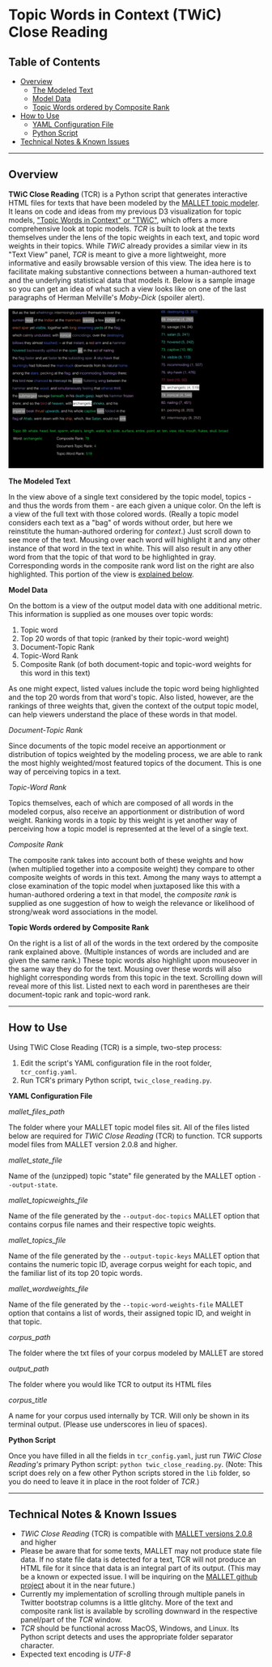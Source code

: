 
# Topic Words in Context (TWiC) Close Reading

## Table of Contents


* [Overview](#overview)
  * [The Modeled Text](#modeled_text)
  * [Model Data](#model_data)
  * [Topic Words ordered by Composite Rank](#topicwords_orderedby_comprank)  
* [How to Use](#how_to_use)
  * [YAML Configuration File](#yaml_config_file)
  * [Python Script](#python_script)
* [Technical Notes & Known Issues](#known_issues)

---

<a name="overview">

</a>

## Overview

  **TWiC Close Reading** (TCR) is a Python script that generates interactive HTML files for texts that have been modeled by the [MALLET topic modeler](http://mallet.cs.umass.edu/). It leans on code and ideas from my previous D3 visualization for topic models, ["Topic Words in Context" or "TWiC"](https://github.com/jarmoza/twic), which offers a more comprehensive look at topic models. *TCR* is built to look at the texts themselves under the lens of the topic weights in each text, and topic word weights in their topics. While *TWiC* already provides a similar view in its "Text View" panel, *TCR* is meant to give a more lightweight, more informative and easily browsable version of this view. The idea here is to facilitate making substantive connections between a human-authored text and the underlying statistical data that models it. Below is a sample image so you can get an idea of what such a view looks like on one of the last paragraphs of Herman Melville's *Moby-Dick* (spoiler alert).

  ![TCR Example Image](images/tcr_example_image.png)

  <a name="modeled_text">

  </a>  

  **The Modeled Text**

  In the view above of a single text considered by the topic model, topics - and thus the words from them - are each given a unique color. On the left is a view of the full text with those colored words. (Really a topic model considers each text as a "bag" of words without order, but here we reinstitute the human-authored ordering for *context*.) Just scroll down to see more of the text. Mousing over each word will highlight it and any other instance of that word in the text in white. This will also result in any other word from that the topic of that word to be highlighted in gray. Corresponding words in the composite rank word list on the right are also highlighted. This portion of the view is [explained below](#topicwords_orderedby_comprank).

  <a name="model_data">

  </a>  

  **Model Data**

  On the bottom is a view of the output model data with one additional metric. This information is supplied as one mouses over topic words: 

  1. Topic word
  2. Top 20 words of that topic (ranked by their topic-word weight)
  3. Document-Topic Rank
  4. Topic-Word Rank
  5. Composite Rank (of both document-topic and topic-word weights for this word in this text)

  As one might expect, listed values include the topic word being highlighted and the top 20 words from that word's topic. Also listed, however, are the rankings of three weights that, given the context of the output topic model, can help viewers understand the place of these words in that model.

  *Document-Topic Rank*

  Since documents of the topic model receive an apportionment or distribution of topics weighted by the modeling process, we are able to rank the most highly weighted/most featured topics of the document. This is one way of perceiving topics in a text.

  *Topic-Word Rank*

  Topics themselves, each of which are composed of all words in the modeled corpus, also receive an apportionment or distribution of word weight. Ranking words in a topic by this weight is yet another way of perceiving how a topic model is represented at the level of a single text.

  *Composite Rank*

  The composite rank takes into account both of these weights and how (when multiplied together into a composite weight) they compare to other composite weights of words in this text. Among the many ways to attempt a close examination of the topic model when juxtaposed like this with a human-authored ordering a text in that model, the *composite rank* is supplied as one suggestion of how to weigh the relevance or likelihood of strong/weak word associations in the model.

  <a name="topicwords_orderedby_comprank">

  </a>  

  **Topic Words ordered by Composite Rank**

  On the right is a list of all of the words in the text ordered by the composite rank explained above. (Multiple instances of words are included and are given the same rank.) These topic words also highlight upon mouseover in the same way they do for the text. Mousing over these words will also highlight corresponding words from this topic in the text. Scrolling down will reveal more of this list. Listed next to each word in parentheses are their document-topic rank and topic-word rank.

---

<a name="how_to_use">

</a>

## How to Use

  Using TWiC Close Reading (TCR) is a simple, two-step process:

  1. Edit the script's YAML configuration file in the root folder, `tcr_config.yaml`.
  2. Run TCR's primary Python script, `twic_close_reading.py`. 

  <a name="yaml_config_file">

  </a>  

  **YAML Configuration File**

  *mallet_files_path*

  The folder where your MALLET topic model files sit. All of the files listed below are required for *TWiC Close Reading* (TCR) to function. TCR supports model files from MALLET version 2.0.8 and higher.

  *mallet_state_file*

  Name of the (unzipped) topic "state" file generated by the MALLET option `--output-state`.

  *mallet_topicweights_file*

  Name of the file generated by the `--output-doc-topics` MALLET option that contains corpus file names and their respective topic weights.

  *mallet_topics_file*

  Name of the file generated by the `--output-topic-keys` MALLET option that contains the numeric topic ID, average corpus weight for each topic, and the familiar list of its top 20 topic words.

  *mallet_wordweights_file*

  Name of the file generated by the `--topic-word-weights-file` MALLET option that contains a list of words, their assigned topic ID, and weight in that topic.

  *corpus_path*

  The folder where the txt files of your corpus modeled by MALLET are stored

  *output_path*

  The folder where you would like TCR to output its HTML files

  *corpus_title*

  A name for your corpus used internally by TCR. Will only be shown in its terminal output. (Please use underscores in lieu of spaces).

  <a name="python_script">

  </a>  

  **Python Script**

  Once you have filled in all the fields in `tcr_config.yaml`, just run *TWiC Close Reading's* primary Python script: `python twic_close_reading.py`. (Note: This script does rely on a few other Python scripts stored in the `lib` folder, so you do need to leave it in place in the root folder of *TCR*.)

---

<a name="known_issues">

</a>

## Technical Notes & Known Issues

  * *TWiC Close Reading* (TCR) is compatible with [MALLET versions 2.0.8](http://mallet.cs.umass.edu/download.php) and higher
  * Please be aware that for some texts, MALLET may not produce state file data. If no state file data is detected for a text, TCR will not produce an HTML file for it since that data is an integral part of its output. (This may be a known or expected issue. I will be inquiring on the [MALLET github project](https://github.com/mimno/Mallet) about it in the near future.)
  * Currently my implementation of scrolling through multiple panels in Twitter bootstrap columns is a little glitchy. More of the text and composite rank list is available by scrolling downward in the respective panel/part of the *TCR* window.
  * *TCR* should be functional across MacOS, Windows, and Linux. Its Python script detects and uses the appropriate folder separator character.
  * Expected text encoding is *UTF-8*